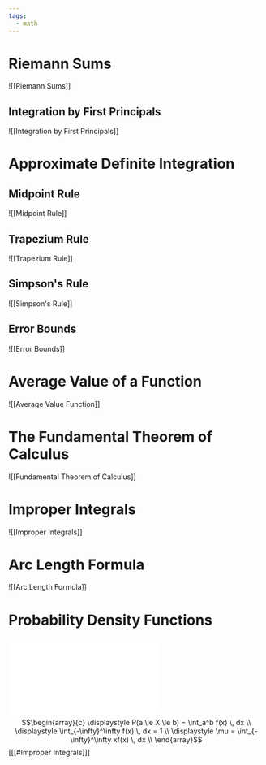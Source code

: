```yaml
---
tags:
  - math
---
```

# Riemann Sums
![[Riemann Sums]]
## Integration by First Principals
![[Integration by First Principals]]
# Approximate Definite Integration
## Midpoint Rule
![[Midpoint Rule]]
## Trapezium Rule
![[Trapezium Rule]]
## Simpson's Rule
![[Simpson's Rule]]
## Error Bounds
![[Error Bounds]]
# Average Value of a Function
![[Average Value Function]]
# The Fundamental Theorem of Calculus
![[Fundamental Theorem of Calculus]]
# Improper Integrals
![[Improper Integrals]]
# Arc Length Formula
![[Arc Length Formula]]
# Probability Density Functions
![450|center](prob-dens-func.excalidraw.md)
$$\begin{array}{c}
\displaystyle P(a \le X \le b) = \int_a^b f(x) \, dx \\
\displaystyle \int_{-\infty}^\infty f(x) \, dx = 1 \\
\displaystyle \mu = \int_{-\infty}^\infty xf(x) \, dx \\
\end{array}$$
\[[[#Improper Integrals]]\]